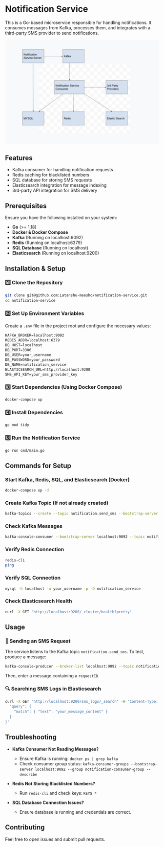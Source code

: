 # Notification Service

This is a Go-based microservice responsible for handling notifications. It consumes messages from Kafka, processes them, and integrates with a third-party SMS provider to send notifications.

![Notification Service Architecture](image.png)

## Features
- Kafka consumer for handling notification requests
- Redis caching for blacklisted numbers
- SQL database for storing SMS requests
- Elasticsearch integration for message indexing
- 3rd-party API integration for SMS delivery

## Prerequisites
Ensure you have the following installed on your system:
- **Go** (>= 1.18)
- **Docker & Docker Compose**
- **Kafka** (Running on localhost:9092)
- **Redis** (Running on localhost:6379)
- **SQL Database** (Running on localhost)
- **Elasticsearch** (Running on localhost:9200)

## Installation & Setup

### 1️⃣ Clone the Repository
```sh
git clone git@github.com:Latanshu-meesho/notification-service.git
cd notification-service
```

### 2️⃣ Set Up Environment Variables
Create a `.env` file in the project root and configure the necessary values:
```env
KAFKA_BROKER=localhost:9092
REDIS_ADDR=localhost:6379
DB_HOST=localhost
DB_PORT=3306
DB_USER=your_username
DB_PASSWORD=your_password
DB_NAME=notification_service
ELASTICSEARCH_URL=http://localhost:9200
SMS_API_KEY=your_sms_provider_key
```

### 3️⃣ Start Dependencies (Using Docker Compose)
```sh
docker-compose up
```

### 4️⃣ Install Dependencies
```sh
go mod tidy
```

### 5️⃣ Run the Notification Service
```sh
go run cmd/main.go
```

## Commands for Setup

### Start Kafka, Redis, SQL, and Elasticsearch (Docker)
```sh
docker-compose up -d
```

### Create Kafka Topic (If not already created)
```sh
kafka-topics --create --topic notification.send_sms --bootstrap-server localhost:9092 --partitions 1 --replication-factor 1
```

### Check Kafka Messages
```sh
kafka-console-consumer --bootstrap-server localhost:9092 --topic notification.send_sms --from-beginning
```

### Verify Redis Connection
```sh
redis-cli
ping
```

### Verify SQL Connection
```sh
mysql -h localhost -u your_username -p -D notification_service
```

### Check Elasticsearch Health
```sh
curl -X GET "http://localhost:9200/_cluster/health?pretty"
```

## Usage
### 📩 Sending an SMS Request
The service listens to the Kafka topic `notification.send_sms`. To test, produce a message:
```sh
kafka-console-producer --broker-list localhost:9092 --topic notification.send_sms
```
Then, enter a message containing a `requestID`.

### 🔍 Searching SMS Logs in Elasticsearch
```sh
curl -X GET "http://localhost:9200/sms_logs/_search" -H "Content-Type: application/json" -d '{
  "query": {
    "match": { "text": "your_message_content" }
  }
}'
```

## Troubleshooting
- **Kafka Consumer Not Reading Messages?**
  - Ensure Kafka is running: `docker ps | grep kafka`
  - Check consumer group status: `kafka-consumer-groups --bootstrap-server localhost:9092 --group notification-consumer-group --describe`

- **Redis Not Storing Blacklisted Numbers?**
  - Run `redis-cli` and check keys: `KEYS *`

- **SQL Database Connection Issues?**
  - Ensure database is running and credentials are correct.

## Contributing
Feel free to open issues and submit pull requests.